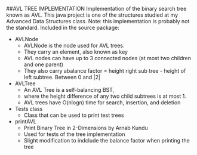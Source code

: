 ##AVL TREE IMPLEMENTATION
Implementation of the binary search tree known as AVL. This java project is one of the structures studied at my Advanced Data Structures class. Note: this implementation is probably not the standard.
Included in the source package:
* AVLNode
    * AVLNode is the node used for AVL trees.
    * They carry an element, also known as key
    * AVL nodes can have up to 3 connected nodes (at most two children and one parent)
    * They also carry abalance factor = height right sub tree - height of left subtree. Between 0 and |2|
* AVLTree
    * An AVL Tree is a self-balancing BST,
    * where the height difference of any two child subtrees is at most 1.
    * AVL trees have O(nlogn) time for search, insertion, and deletion
* Tests class
    * Class that can be used to print test trees
* printAVL
    * Print Binary Tree in 2-Dimensions by Arnab Kundu
    * Used for tests of the tree implementation
    * Slight modification to indclude the balance factor when printing the tree
